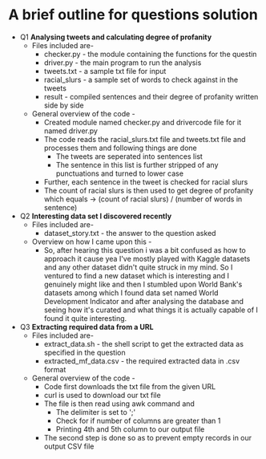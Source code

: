 # A brief outline for questions solution 
* Q1 
  **Analysing tweets and calculating degree of profanity**
    * Files included are-
      - checker.py - the module containing the functions for the questin
      - driver.py - the main program to run the analysis
      - tweets.txt - a sample txt file for input
      - racial_slurs - a sample set of words to check against in the tweets
      - result - compiled sentences and their degree of profanity written side by side
    * General overview of the code -
      - Created module named checker.py and drivercode file for it named driver.py
      - The code reads the racial_slurs.txt file and tweets.txt file and processes them and following things are done 
         - The tweets are seperated into sentences list
         - The sentence in this list is further stripped of any punctuations and turned to lower case
      - Further, each sentence in the tweet is checked for racial slurs
      - The count of racial slurs is then used to get degree of profanity which equals -> (count of racial slurs) / (number of words in sentence)
* Q2 
  **Interesting data set I discovered recently**
    * Files included are-
      - dataset_story.txt - the answer to the question asked
    * Overview on how I came upon this -
      - So, after hearing this question i was a bit confused as how to approach it cause yea I've mostly played with Kaggle datasets and any other dataset didn't quite struck in my mind. So I ventured to find a new dataset which is interesting and I genuinely might like and then I stumbled upon World Bank's datasets among which I found data set named World Development Indicator and after analysing the database and seeing how it's curated and what things it is  actually capable of I found it quite interesting.
* Q3
  **Extracting required data from a URL**
    * Files included are-
      - extract_data.sh - the shell script to get the extracted data as specified in the question
      - extracted_mf_data.csv - the required extracted data in .csv format
    * General overview of the code -
      - Code first downloads the txt file from the given URL
      - curl is used to download our txt file
      - The file is then read using awk command and
        - The delimiter is set to ';'
        - Check for if number of columns are greater than 1
        - Printing 4th and 5th column to our output file
      - The second step is done so as to prevent empty records in our output CSV file
